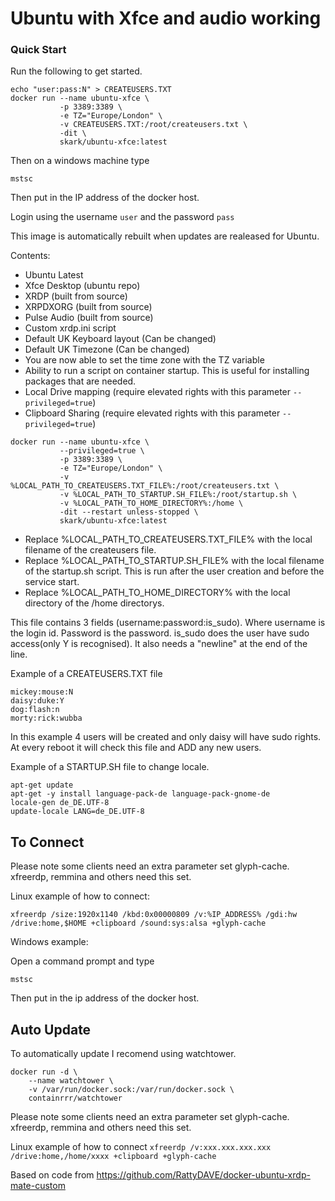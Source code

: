 # Ubuntu with Xfce and audio working

### Quick Start

Run the following to get started.

```
echo "user:pass:N" > CREATEUSERS.TXT
docker run --name ubuntu-xfce \
           -p 3389:3389 \
           -e TZ="Europe/London" \
           -v CREATEUSERS.TXT:/root/createusers.txt \
           -dit \
           skark/ubuntu-xfce:latest
```

Then on a windows machine type

```
mstsc
```

Then put in the IP address of the docker host.

Login using the username `user` and the password `pass`

This image is automatically rebuilt when updates are realeased for Ubuntu.

Contents:
- Ubuntu Latest
- Xfce Desktop (ubuntu repo)
- XRDP (built from source)
- XRPDXORG (built from source)
- Pulse Audio (built from source)
- Custom xrdp.ini script
- Default UK Keyboard layout (Can be changed)
- Default UK Timezone (Can be changed)
- You are now able to set the time zone with the TZ variable
- Ability to run a script on container startup. This is useful for installing packages that are needed.
- Local Drive mapping (require elevated rights with this parameter ```--privileged=true```)
- Clipboard Sharing (require elevated rights with this parameter ```--privileged=true```)

```
docker run --name ubuntu-xfce \
           --privileged=true \
           -p 3389:3389 \
           -e TZ="Europe/London" \
           -v %LOCAL_PATH_TO_CREATEUSERS.TXT_FILE%:/root/createusers.txt \
           -v %LOCAL_PATH_TO_STARTUP.SH_FILE%:/root/startup.sh \
           -v %LOCAL_PATH_TO_HOME_DIRECTORY%:/home \
           -dit --restart unless-stopped \
           skark/ubuntu-xfce:latest
```

- Replace %LOCAL_PATH_TO_CREATEUSERS.TXT_FILE% with the local filename of the createusers file.
- Replace %LOCAL_PATH_TO_STARTUP.SH_FILE% with the local filename of the startup.sh script. This is run after the user creation and before the service start.
- Replace %LOCAL_PATH_TO_HOME_DIRECTORY% with the local directory of the /home directorys.

This file contains 3 fields (username:password:is_sudo). Where username is the login id. Password is the password. is_sudo does the user have sudo access(only Y is recognised). It also needs a "newline" at the end of the line.  

Example of a CREATEUSERS.TXT file
```
mickey:mouse:N
daisy:duke:Y
dog:flash:n
morty:rick:wubba
```
In this example 4 users will be created and only daisy will have sudo rights.
At every reboot it will check this file and ADD any new users.

Example of a STARTUP.SH file to change locale.
```
apt-get update
apt-get -y install language-pack-de language-pack-gnome-de
locale-gen de_DE.UTF-8
update-locale LANG=de_DE.UTF-8
```

## To Connect
Please note some clients need an extra parameter set glyph-cache. xfreerdp, remmina and others need this set.

Linux example of how to connect:

```
xfreerdp /size:1920x1140 /kbd:0x00000809 /v:%IP_ADDRESS% /gdi:hw /drive:home,$HOME +clipboard /sound:sys:alsa +glyph-cache
```

Windows example:

Open a command prompt and type

```
mstsc
````

Then put in the ip address of the docker host.

## Auto Update

To automatically update I recomend using watchtower.

```
docker run -d \
    --name watchtower \
    -v /var/run/docker.sock:/var/run/docker.sock \
    containrrr/watchtower
```

Please note some clients need an extra parameter set glyph-cache. xfreerdp, remmina and others need this set.

Linux example of how to connect ```xfreerdp /v:xxx.xxx.xxx.xxx /drive:home,/home/xxxx +clipboard +glyph-cache```

Based on code from https://github.com/RattyDAVE/docker-ubuntu-xrdp-mate-custom

